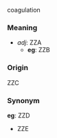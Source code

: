 coagulation
### Meaning
+ _adj_: ZZA
	+ __eg__: ZZB

### Origin

ZZC

### Synonym

__eg__: ZZD

+ ZZE


